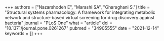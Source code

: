 +++
authors = ["Nazarshodeh E", "Marashi SA", "Gharaghani S."]
title = "Structural systems pharmacology: A framework for integrating metabolic network and structure-based virtual screening for drug discovery against bacteria"
journal = "PLoS One"
what = "article"
doi = "10.1371/journal.pone.0261267"
pubmed = "34905555"
date = "2021-12-14"
keywords = []
+++

